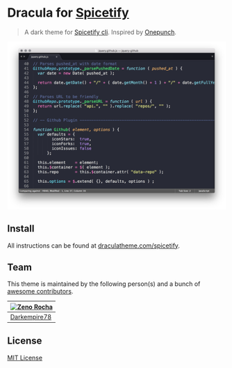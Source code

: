 # Dracula for [Spicetify](https://github.com/khanhas/spicetify-cli)

> A dark theme for [Spicetify cli](https://github.com/khanhas/spicetify-cli). Inspired by [Onepunch](https://github.com/morpheusthewhite/spicetify-themes/tree/master/Onepunch).

![Screenshot](./screenshot.png)

## Install

All instructions can be found at [draculatheme.com/spicetify](https://draculatheme.com/spicetify).

## Team

This theme is maintained by the following person(s) and a bunch of [awesome contributors](https://github.com/dracula/template/graphs/contributors).

[![Zeno Rocha](https://github.com/zenorocha.png?size=100)](https://github.com/zenorocha) |
--- |
[Darkempire78](https://github.com/Darkempire78) |

## License

[MIT License](./LICENSE)
